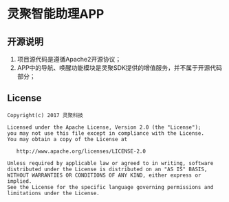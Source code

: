 # 灵聚智能助理APP

## 开源说明
1. 项目源代码是遵循Apache2开源协议；
2. APP中的导航、唤醒功能模块是灵聚SDK提供的增值服务，并不属于开源代码部分；


## License
~~~
Copyright(c) 2017 灵聚科技

Licensed under the Apache License, Version 2.0 (the "License");
you may not use this file except in compliance with the License.
You may obtain a copy of the License at

   http://www.apache.org/licenses/LICENSE-2.0

Unless required by applicable law or agreed to in writing, software
distributed under the License is distributed on an "AS IS" BASIS,
WITHOUT WARRANTIES OR CONDITIONS OF ANY KIND, either express or implied.
See the License for the specific language governing permissions and
limitations under the License.
~~~
